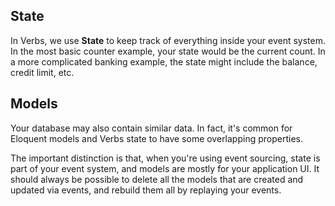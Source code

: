 ## State

In Verbs, we use **State** to keep track of everything inside your event system. In the most basic
counter example, your state would be the current count. In a more complicated banking example,
the state might include the balance, credit limit, etc.

## Models

Your database may also contain similar data. In fact, it's common for Eloquent models and Verbs 
state to have some overlapping properties.

The important distinction is that, when you're using event sourcing, state is part of your event 
system, and models are mostly for your application UI. It should always be possible to delete
all the models that are created and updated via events, and rebuild them all by replaying your events.
